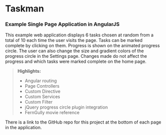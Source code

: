 # **Taskman**
### Example Single Page Application in AngularJS

This example web application displays 6 tasks chosen at random from a total of 10 each time the user visits the page.  Tasks can be marked complete by clicking on them.  Progress is shown on the animated progress circle.  The user can also change the size and gradient colors of the progress circle in the Settings page.  Changes made do not affect the progress and which tasks were marked complete on the home page. 

> **Highlights:**
> 
> - Angular routing
> - Page Controllers
> - Custom Directive
> - Custom Services
> - Custom Filter
> - jQuery progress circle plugin integration
> - FernGully movie reference

There is a link to the GitHub repo for this project at the bottom of each page in the application.
